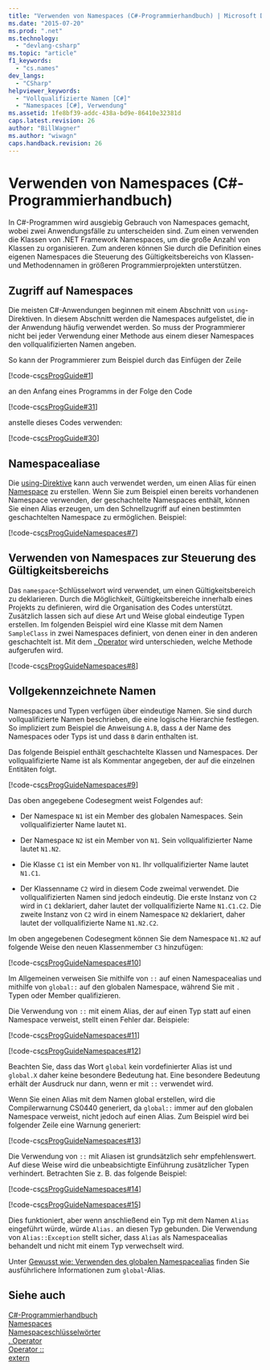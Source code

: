 ```yaml
---
title: "Verwenden von Namespaces (C#-Programmierhandbuch) | Microsoft Docs"
ms.date: "2015-07-20"
ms.prod: ".net"
ms.technology: 
  - "devlang-csharp"
ms.topic: "article"
f1_keywords: 
  - "cs.names"
dev_langs: 
  - "CSharp"
helpviewer_keywords: 
  - "Vollqualifizierte Namen [C#]"
  - "Namespaces [C#], Verwendung"
ms.assetid: 1fe8bf39-addc-438a-bd9e-86410e32381d
caps.latest.revision: 26
author: "BillWagner"
ms.author: "wiwagn"
caps.handback.revision: 26
---
```

# Verwenden von Namespaces (C#-Programmierhandbuch)
In C\#\-Programmen wird ausgiebig Gebrauch von Namespaces gemacht, wobei zwei Anwendungsfälle zu unterscheiden sind.  Zum einen verwenden die Klassen von .NET Framework Namespaces, um die große Anzahl von Klassen zu organisieren.  Zum anderen können Sie durch die Definition eines eigenen Namespaces die Steuerung des Gültigkeitsbereichs von Klassen\- und Methodennamen in größeren Programmierprojekten unterstützen.  
  
## Zugriff auf Namespaces  
 Die meisten C\#\-Anwendungen beginnen mit einem Abschnitt von `using`\-Direktiven.  In diesem Abschnitt werden die Namespaces aufgelistet, die in der Anwendung häufig verwendet werden. So muss der Programmierer nicht bei jeder Verwendung einer Methode aus einem dieser Namespaces den vollqualifizierten Namen angeben.  
  
 So kann der Programmierer zum Beispiel durch das Einfügen der Zeile  
  
 [!code-cs[csProgGuide#1](../../../csharp/programming-guide/inside-a-program/codesnippet/CSharp/using-namespaces_1.cs)]  
  
 an den Anfang eines Programms in der Folge den Code  
  
 [!code-cs[csProgGuide#31](../../../csharp/programming-guide/inside-a-program/codesnippet/CSharp/using-namespaces_2.cs)]  
  
 anstelle dieses Codes verwenden:  
  
 [!code-cs[csProgGuide#30](../../../csharp/programming-guide/inside-a-program/codesnippet/CSharp/using-namespaces_3.cs)]  
  
## Namespacealiase  
 Die [using\-Direktive](../../../csharp/language-reference/keywords/using-directive.md) kann auch verwendet werden, um einen Alias für einen [Namespace](../../../csharp/language-reference/keywords/namespace.md) zu erstellen.  Wenn Sie zum Beispiel einen bereits vorhandenen Namespace verwenden, der geschachtelte Namespaces enthält, können Sie einen Alias erzeugen, um den Schnellzugriff auf einen bestimmten geschachtelten Namespace zu ermöglichen. Beispiel:  
  
 [!code-cs[csProgGuideNamespaces#7](../../../csharp/programming-guide/namespaces/codesnippet/CSharp/using-namespaces_4.cs)]  
  
## Verwenden von Namespaces zur Steuerung des Gültigkeitsbereichs  
 Das `namespace`\-Schlüsselwort wird verwendet, um einen Gültigkeitsbereich zu deklarieren.  Durch die Möglichkeit, Gültigkeitsbereiche innerhalb eines Projekts zu definieren, wird die Organisation des Codes unterstützt. Zusätzlich lassen sich auf diese Art und Weise global eindeutige Typen erstellen.  Im folgenden Beispiel wird eine Klasse mit dem Namen `SampleClass` in zwei Namespaces definiert, von denen einer in den anderen geschachtelt ist.  Mit dem [. Operator](../../../csharp/language-reference/operators/member-access-operator.md) wird unterschieden, welche Methode aufgerufen wird.  
  
 [!code-cs[csProgGuideNamespaces#8](../../../csharp/programming-guide/namespaces/codesnippet/CSharp/using-namespaces_5.cs)]  
  
## Vollgekennzeichnete Namen  
 Namespaces und Typen verfügen über eindeutige Namen. Sie sind durch vollqualifizierte Namen beschrieben, die eine logische Hierarchie festlegen.  So impliziert zum Beispiel die Anweisung `A.B`, dass `A` der Name des Namespaces oder Typs ist und dass `B` darin enthalten ist.  
  
 Das folgende Beispiel enthält geschachtelte Klassen und Namespaces.  Der vollqualifizierte Name ist als Kommentar angegeben, der auf die einzelnen Entitäten folgt.  
  
 [!code-cs[csProgGuideNamespaces#9](../../../csharp/programming-guide/namespaces/codesnippet/CSharp/using-namespaces_6.cs)]  
  
 Das oben angegebene Codesegment weist Folgendes auf:  
  
-   Der Namespace `N1` ist ein Member des globalen Namespaces.  Sein vollqualifizierter Name lautet `N1`.  
  
-   Der Namespace `N2` ist ein Member von `N1`.  Sein vollqualifizierter Name lautet `N1.N2`.  
  
-   Die Klasse `C1` ist ein Member von `N1`.  Ihr vollqualifizierter Name lautet `N1.C1`.  
  
-   Der Klassenname `C2` wird in diesem Code zweimal verwendet.  Die vollqualifizierten Namen sind jedoch eindeutig.  Die erste Instanz von `C2` wird in `C1` deklariert, daher lautet der vollqualifizierte Name `N1.C1.C2`.  Die zweite Instanz von `C2` wird in einem Namespace `N2` deklariert, daher lautet der vollqualifizierte Name `N1.N2.C2`.  
  
 Im oben angegebenen Codesegment können Sie dem Namespace `N1.N2` auf folgende Weise den neuen Klassenmember `C3` hinzufügen:  
  
 [!code-cs[csProgGuideNamespaces#10](../../../csharp/programming-guide/namespaces/codesnippet/CSharp/using-namespaces_7.cs)]  
  
 Im Allgemeinen verweisen Sie mithilfe von `::` auf einen Namespacealias und mithilfe von `global::` auf den globalen Namespace, während Sie mit `.` Typen oder Member qualifizieren.  
  
 Die Verwendung von `::` mit einem Alias, der auf einen Typ statt auf einen Namespace verweist, stellt einen Fehler dar.  Beispiele:  
  
 [!code-cs[csProgGuideNamespaces#11](../../../csharp/programming-guide/namespaces/codesnippet/CSharp/using-namespaces_8.cs)]  
  
 [!code-cs[csProgGuideNamespaces#12](../../../csharp/programming-guide/namespaces/codesnippet/CSharp/using-namespaces_9.cs)]  
  
 Beachten Sie, dass das Wort `global` kein vordefinierter Alias ist und `global.X` daher keine besondere Bedeutung hat.  Eine besondere Bedeutung erhält der Ausdruck nur dann, wenn er mit `::` verwendet wird.  
  
 Wenn Sie einen Alias mit dem Namen global erstellen, wird die Compilerwarnung CS0440 generiert, da `global::` immer auf den globalen Namespace verweist, nicht jedoch auf einen Alias.  Zum Beispiel wird bei folgender Zeile eine Warnung generiert:  
  
 [!code-cs[csProgGuideNamespaces#13](../../../csharp/programming-guide/namespaces/codesnippet/CSharp/using-namespaces_10.cs)]  
  
 Die Verwendung von `::` mit Aliasen ist grundsätzlich sehr empfehlenswert. Auf diese Weise wird die unbeabsichtigte Einführung zusätzlicher Typen verhindert.  Betrachten Sie z. B. das folgende Beispiel:  
  
 [!code-cs[csProgGuideNamespaces#14](../../../csharp/programming-guide/namespaces/codesnippet/CSharp/using-namespaces_11.cs)]  
  
 [!code-cs[csProgGuideNamespaces#15](../../../csharp/programming-guide/namespaces/codesnippet/CSharp/using-namespaces_12.cs)]  
  
 Dies funktioniert, aber wenn anschließend ein Typ mit dem Namen `Alias` eingeführt würde, würde `Alias.` an diesen Typ gebunden.  Die Verwendung von `Alias::Exception` stellt sicher, dass `Alias` als Namespacealias behandelt und nicht mit einem Typ verwechselt wird.  
  
 Unter [Gewusst wie: Verwenden des globalen Namespacealias](../../../csharp/programming-guide/namespaces/how-to-use-the-global-namespace-alias.md) finden Sie ausführlichere Informationen zum `global`\-Alias.  
  
## Siehe auch  
 [C\#\-Programmierhandbuch](../../../csharp/programming-guide/index.md)   
 [Namespaces](../../../csharp/programming-guide/namespaces/index.md)   
 [Namespaceschlüsselwörter](../../../csharp/language-reference/keywords/namespace-keywords.md)   
 [. Operator](../../../csharp/language-reference/operators/member-access-operator.md)   
 [Operator ::](../../../csharp/language-reference/operators/namespace-alias-qualifer.md)   
 [extern](../../../csharp/language-reference/keywords/extern.md)
